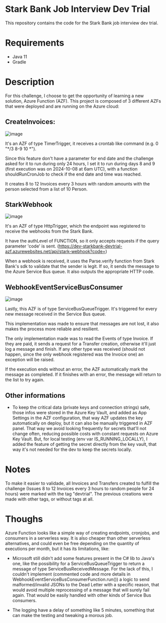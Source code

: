 # Stark Bank Job Interview Dev Trial

This repository contains the code for the Stark Bank job interview dev trial.

# Requirements

- Java 11
- Gradle

# Description

For this challenge, I choose to get the opportunity of learning a new solution, Azure Function (AZF).
This project is composed of 3 different AZFs that were deployed and are running on the Azure cloud:
## CreateInvoices:
  ![image](https://github.com/user-attachments/assets/5b2954a5-9d6e-454f-b58f-de1874e5f2cd)
  
  It's an AZF of type TimerTrigger, it receives a crontab like command (e.g. 0 "*/3 8-9 10 *").
  
  Since this feature don't have a parameter for end date and the challenge asked for it to run during only 24 hours, I set it to run during days 8 and 9 (first execution was on 2024-10-08 at 6am UTC), 
  with a function shouldRunCronJob to check if the end date and time was reached.

  It creates 8 to 12 Invoices every 3 hours with random amounts with the person selected from a list of 10 Person.

## StarkWebhook
  ![image](https://github.com/user-attachments/assets/6fabaca5-a4e6-4874-84d3-558956028d25)

  It's an AZF of type HttpTrigger, which the endpoint was registered to receive the webhooks from the Stark Bank. 
  
  It have the authLevel of FUNCTION, so it only accepts requests if the query parameter 'code' is sent. (https://dev-starkbank-devtrial-azf.azurewebsites.net/api/stark-webhook?code=<azure function key>)

  When a webhook is received, it uses the Parse.verify function from Stark Bank's sdk to validate that the sender is legit. If so, it sends the message to the Azure Service Bus queue. It also outputs the appropriate HTTP code.

## WebhookEventServiceBusConsumer
  ![image](https://github.com/user-attachments/assets/b2c51df8-a75c-4790-aa50-5383fa7d8543)

  Lastly, this AZF is of type ServiceBusQueueTrigger. It's triggered for every new message received in the Service Bus queue. 
  
  This implementation was made to ensure that messages are not lost, it also makes the process more reliable and resilient.
  
  The only implementation made was to read the Events of type Invoice. If they are paid, it sends a request for a Transfer creation, otherwise it'll just log a message and finish. 
  If any other type was received (should not happen, since the only webhook registered was the Invoice one) an exception will be raised.

  If the execution ends without an error, the AZF automatically mark the message as completed. If it finishes with an error, the message will return to the list to try again.

## Other informations
  - To keep the critical data (private keys and connection strings) safe, those infos were stored in the Azure Key Vault, and added as App Settings in the AZF configuration, that way AZF updates the key automatically on deploy, but it can also be manually triggered in AZF panel. 
  That way we avoid looking frequently for secrets that'll not change often, reducing possible costs with constant requests on Azure Key Vault. 
  But, for local testing (env var IS_RUNNING_LOCALLY), I added the feature of getting the secret directly from the key vault, that way it's not needed for the dev to keep the secrets locally.

# Notes
  To make it easier to validade, all Invoices and Transfers created to fulfill the challenge (Issues 8 to 12 Invoices every 3 hours to random people for 24 hours) were marked with the tag "devtrial". The previous creations were made with other tags, or without tags at all.

# Thoughs

  Azure Function looks like a simple way of creating endpoints, cronjobs, and consumers in a serverless way. It is also cheaper than other serverless alternatives, and could even be free depending on the quantity of executions per month, but it has its limitations, like:
  
  - Microsoft still didn't add some features present in the C# lib to Java's one, like the possibility for a ServiceBusQueueTrigger to return a message of type ServiceBusReceivedMessage. For the lack of this,
    I couldn't implement (commented code and more details in WebhookEventServiceBusConsumerFunction.run()) a logic to send malformed/invalid JSONs to the Dead Letter with a specific reason, that would avoid multiple reprocessing of a message that will surely fail again. That would be easily handled with other kinds of Service Bus consumers.

  - The logging have a delay of something like 5 minutes, something that can make the testing and tweaking a morous job.

